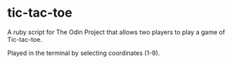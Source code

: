 # tic-tac-toe
A ruby script for The Odin Project that allows two players to play a game of Tic-tac-toe.

Played in the terminal by selecting coordinates (1-9).
